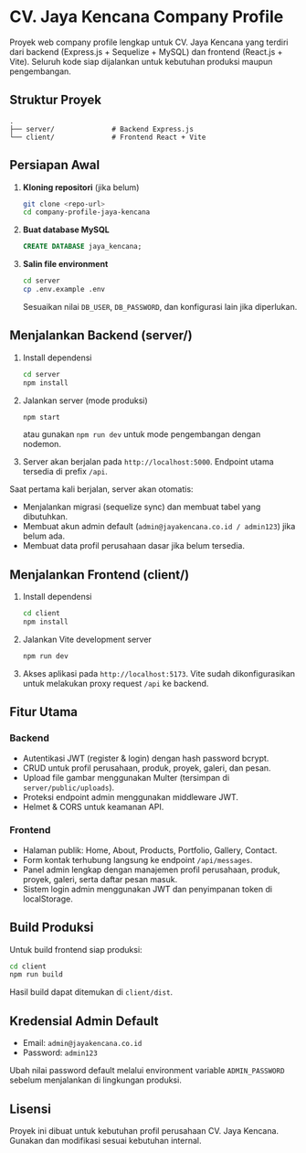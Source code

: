# CV. Jaya Kencana Company Profile

Proyek web company profile lengkap untuk CV. Jaya Kencana yang terdiri dari backend (Express.js + Sequelize + MySQL) dan frontend (React.js + Vite). Seluruh kode siap dijalankan untuk kebutuhan produksi maupun pengembangan.

## Struktur Proyek

```
.
├── server/              # Backend Express.js
└── client/              # Frontend React + Vite
```

## Persiapan Awal

1. **Kloning repositori** (jika belum)
   ```bash
   git clone <repo-url>
   cd company-profile-jaya-kencana
   ```

2. **Buat database MySQL**
   ```sql
   CREATE DATABASE jaya_kencana;
   ```

3. **Salin file environment**
   ```bash
   cd server
   cp .env.example .env
   ```
   Sesuaikan nilai `DB_USER`, `DB_PASSWORD`, dan konfigurasi lain jika diperlukan.

## Menjalankan Backend (server/)

1. Install dependensi
   ```bash
   cd server
   npm install
   ```

2. Jalankan server (mode produksi)
   ```bash
   npm start
   ```
   atau gunakan `npm run dev` untuk mode pengembangan dengan nodemon.

3. Server akan berjalan pada `http://localhost:5000`. Endpoint utama tersedia di prefix `/api`.

Saat pertama kali berjalan, server akan otomatis:
- Menjalankan migrasi (sequelize sync) dan membuat tabel yang dibutuhkan.
- Membuat akun admin default (`admin@jayakencana.co.id / admin123`) jika belum ada.
- Membuat data profil perusahaan dasar jika belum tersedia.

## Menjalankan Frontend (client/)

1. Install dependensi
   ```bash
   cd client
   npm install
   ```

2. Jalankan Vite development server
   ```bash
   npm run dev
   ```

3. Akses aplikasi pada `http://localhost:5173`. Vite sudah dikonfigurasikan untuk melakukan proxy request `/api` ke backend.

## Fitur Utama

### Backend
- Autentikasi JWT (register & login) dengan hash password bcrypt.
- CRUD untuk profil perusahaan, produk, proyek, galeri, dan pesan.
- Upload file gambar menggunakan Multer (tersimpan di `server/public/uploads`).
- Proteksi endpoint admin menggunakan middleware JWT.
- Helmet & CORS untuk keamanan API.

### Frontend
- Halaman publik: Home, About, Products, Portfolio, Gallery, Contact.
- Form kontak terhubung langsung ke endpoint `/api/messages`.
- Panel admin lengkap dengan manajemen profil perusahaan, produk, proyek, galeri, serta daftar pesan masuk.
- Sistem login admin menggunakan JWT dan penyimpanan token di localStorage.

## Build Produksi

Untuk build frontend siap produksi:
```bash
cd client
npm run build
```
Hasil build dapat ditemukan di `client/dist`.

## Kredensial Admin Default
- Email: `admin@jayakencana.co.id`
- Password: `admin123`

Ubah nilai password default melalui environment variable `ADMIN_PASSWORD` sebelum menjalankan di lingkungan produksi.

## Lisensi
Proyek ini dibuat untuk kebutuhan profil perusahaan CV. Jaya Kencana. Gunakan dan modifikasi sesuai kebutuhan internal.
